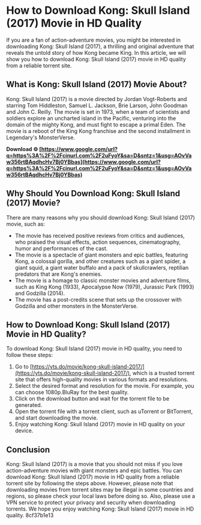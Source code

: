 
 
# How to Download Kong: Skull Island (2017) Movie in HD Quality
 
If you are a fan of action-adventure movies, you might be interested in downloading Kong: Skull Island (2017), a thrilling and original adventure that reveals the untold story of how Kong became King. In this article, we will show you how to download Kong: Skull Island (2017) movie in HD quality from a reliable torrent site.
 
## What is Kong: Skull Island (2017) Movie About?
 
Kong: Skull Island (2017) is a movie directed by Jordan Vogt-Roberts and starring Tom Hiddleston, Samuel L. Jackson, Brie Larson, John Goodman and John C. Reilly. The movie is set in 1973, when a team of scientists and soldiers explore an uncharted island in the Pacific, venturing into the domain of the mighty Kong, and must fight to escape a primal Eden. The movie is a reboot of the King Kong franchise and the second installment in Legendary's MonsterVerse.
 
**Download ⚙ [https://www.google.com/url?q=https%3A%2F%2Fcinurl.com%2F2uFyoY&sa=D&sntz=1&usg=AOvVaw356rtBAqdhcHv7Bj0YBbas](https://www.google.com/url?q=https%3A%2F%2Fcinurl.com%2F2uFyoY&sa=D&sntz=1&usg=AOvVaw356rtBAqdhcHv7Bj0YBbas)**


 
## Why Should You Download Kong: Skull Island (2017) Movie?
 
There are many reasons why you should download Kong: Skull Island (2017) movie, such as:
 
- The movie has received positive reviews from critics and audiences, who praised the visual effects, action sequences, cinematography, humor and performances of the cast.
- The movie is a spectacle of giant monsters and epic battles, featuring Kong, a colossal gorilla, and other creatures such as a giant spider, a giant squid, a giant water buffalo and a pack of skullcrawlers, reptilian predators that are Kong's enemies.
- The movie is a homage to classic monster movies and adventure films, such as King Kong (1933), Apocalypse Now (1979), Jurassic Park (1993) and Godzilla (2014).
- The movie has a post-credits scene that sets up the crossover with Godzilla and other monsters in the MonsterVerse.

## How to Download Kong: Skull Island (2017) Movie in HD Quality?
 
To download Kong: Skull Island (2017) movie in HD quality, you need to follow these steps:

1. Go to [https://yts.do/movie/kong-skull-island-2017/](https://yts.do/movie/kong-skull-island-2017/), which is a trusted torrent site that offers high-quality movies in various formats and resolutions.
2. Select the desired format and resolution for the movie. For example, you can choose 1080p.BluRay for the best quality.
3. Click on the download button and wait for the torrent file to be generated.
4. Open the torrent file with a torrent client, such as uTorrent or BitTorrent, and start downloading the movie.
5. Enjoy watching Kong: Skull Island (2017) movie in HD quality on your device.

## Conclusion
 
Kong: Skull Island (2017) is a movie that you should not miss if you love action-adventure movies with giant monsters and epic battles. You can download Kong: Skull Island (2017) movie in HD quality from a reliable torrent site by following the steps above. However, please note that downloading movies from torrent sites may be illegal in some countries and regions, so please check your local laws before doing so. Also, please use a VPN service to protect your privacy and security when downloading torrents. We hope you enjoy watching Kong: Skull Island (2017) movie in HD quality.
 8cf37b1e13
 
